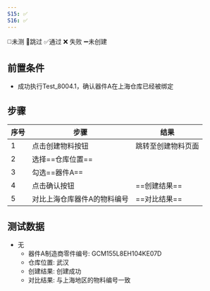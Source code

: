 ```yaml
---
S15: ✅
S16: ✅
---
```

◻️未测    🚫跳过     ✅通过    ❌ 失败    ➖未创建

## 前置条件

- 成功执行Test_8004.1，确认器件A在上海仓库已经被绑定

## 步骤

| 序号  | 步骤             | 结果        |
| --- | -------------- | --------- |
| 1   | 点击创建物料按钮       | 跳转至创建物料页面 |
| 2   | 选择==仓库位置==     |           |
| 3   | 勾选==器件A==      |           |
| 4   | 点击确认按钮         | ==创建结果==  |
| 5   | 对比上海仓库器件A的物料编号 | ==对比结果==  |

## 测试数据

- 无
	- 器件A制造商零件编号: GCM155L8EH104KE07D
	- 仓库位置: 武汉
	- 创建结果: 创建成功
	- 对比结果: 与上海地区的物料编号一致
